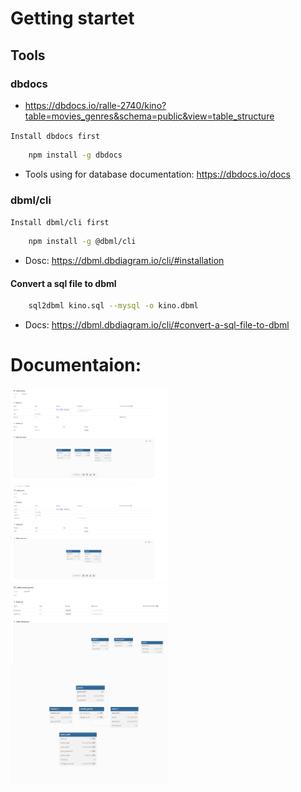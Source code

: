 # Getting startet

## Tools

### dbdocs

- https://dbdocs.io/ralle-2740/kino?table=movies_genres&schema=public&view=table_structure

``Install dbdocs first``
```` bash
    npm install -g dbdocs
````

- Tools using for database documentation: https://dbdocs.io/docs

### dbml/cli

``Install dbml/cli first``
```` bash
    npm install -g @dbml/cli
````

- Dosc: https://dbml.dbdiagram.io/cli/#installation

#### Convert a sql file to dbml

```` bash
    sql2dbml kino.sql --mysql -o kino.dbml
````

- Docs: https://dbml.dbdiagram.io/cli/#convert-a-sql-file-to-dbml



# Documentaion:

<img src="images/image.png" width=50%>
<img src="images/image1.png" width=50%>
<img src="images/image3.png" width=50%>
<img src="images/image4.png" width=50%>
